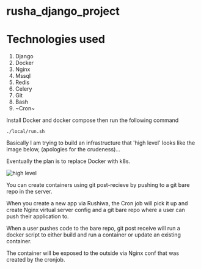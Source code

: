 # rusha_django_project

# Technologies used

1. Django
2. Docker
3. Nginx
4. Mssql
5. Redis 
6. Celery
7. Git
8. Bash
9. ~Cron~

Install Docker and docker compose then run the following command

`./local/run.sh`

Basically I am trying to build an infrastructure that 'high level' looks like the image below, (apologies for the crudeness)...

Eventually the plan is to replace Docker with k8s.

![high level](https://drive.google.com/uc?export=view&id=1xFBcdV-JRDVCGjOXk9CQlQFRzJR0xMOe)


You can create containers using git post-recieve by pushing to a git bare repo in the server.

When you create a new app via Rushiwa, the Cron job will pick it up and create Nginx virtual server config and a git bare repo where a user can push their application to. 

When a user pushes code to the bare repo,  git post receive will run a docker script to either build and run a container or update an existing container. 

The container will be exposed to the outside via Nginx conf that was created by the cronjob. 
